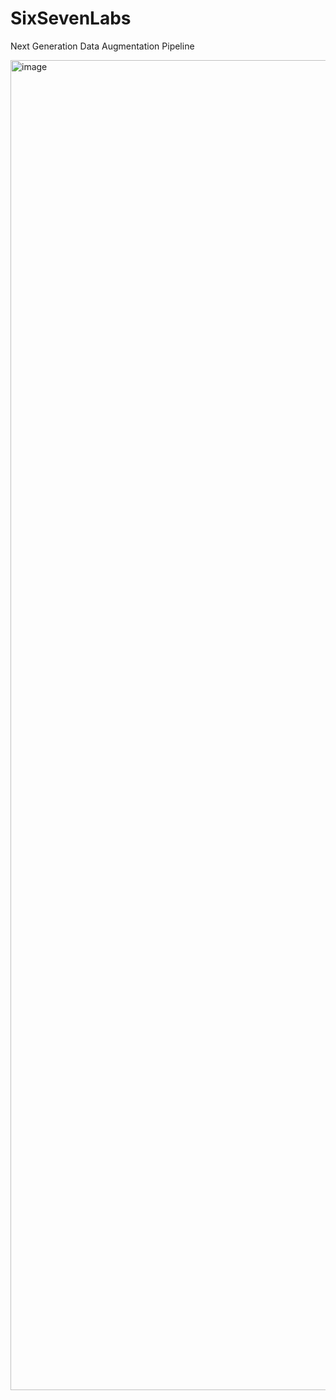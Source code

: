 # SixSevenLabs
Next Generation Data Augmentation Pipeline

<img width="1572" height="2128" alt="image" src="https://github.com/user-attachments/assets/08b6b7af-0bf3-402a-ba62-5a99d49d98f8" />

